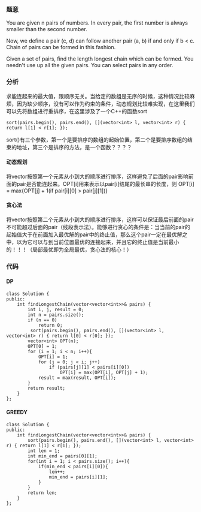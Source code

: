 ### 题意

You are given n pairs of numbers. In every pair, the first number is always smaller than the second number.

Now, we define a pair (c, d) can follow another pair (a, b) if and only if b < c. Chain of pairs can be formed in this fashion.

Given a set of pairs, find the length longest chain which can be formed. You needn't use up all the given pairs. You can select pairs in any order.

### 分析

求能连起来的最大值，跟顺序无关。当给定的数组是无序的时候，这种情况比较麻烦，因为缺少顺序，没有可以作为约束的条件，动态规划比较难实现，在这里我们可以先将数组进行重排序，在这里涉及了一个C++的函数sort
```
sort(pairs.begin(), pairs.end(), [](vector<int> l, vector<int> r) { return l[1] < r[1]; });
```

sort()有三个参数，第一个是要排序的数组的起始位置，第二个是要排序数组的结束的地址，第三个是排序的方法，是一个函数？？？？

#### 动态规划

将vector按照第一个元素从小到大的顺序进行排序，这样避免了后面的pair影响前面的pair是否能连起来。OPT[i]用来表示以pair[i]结尾的最长串的长度，则
OPT[i] = max{OPT[j] + 1(if pair[i][0] > pair[j][1])}

#### 贪心法

将vector按照第二个元素从小到大的顺序进行排序，这样可以保证最后前面的pair不可能超过后面的pair（线段表示法）。能够进行贪心的条件是：当当前的pair的起始值大于在前面加入最优解的pair中的终止值，那么这个pair一定在最优解之中，以为它可以与到当前位置最优的连接起来，并且它的终止值是当前最小的！！！（局部最优即为全局最优，贪心法的核心！）

### 代码

#### DP
```
class Solution {
public:
    int findLongestChain(vector<vector<int>>& pairs) {
        int i, j, result = 0;
        int n = pairs.size();
        if (n == 0)
            return 0;
         sort(pairs.begin(), pairs.end(), [](vector<int> l, vector<int> r) { return l[0] < r[0]; });
        vector<int> OPT(n);
        OPT[0] = 1;
        for (i = 1; i < n; i++){
            OPT[i] = 1;
            for (j = 0; j < i; j++)
                if (pairs[j][1] < pairs[i][0])
                    OPT[i] = max(OPT[i], OPT[j] + 1);
            result = max(result, OPT[i]);
        }
        return result;
    }
};
```

#### GREEDY
```
class Solution {
public:
    int findLongestChain(vector<vector<int>>& pairs) {
        sort(pairs.begin(), pairs.end(), [](vector<int> l, vector<int> r) { return l[1] < r[1]; });
        int len = 1;
        int min_end = pairs[0][1];
        for(int i = 1; i < pairs.size(); i++){
            if(min_end < pairs[i][0]){
                len++;
                min_end = pairs[i][1];
            }
        }
        return len;
    }
};
```
